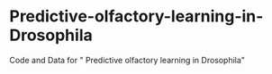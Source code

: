 # Predictive-olfactory-learning-in-Drosophila
Code and Data for " Predictive olfactory learning in Drosophila"
